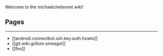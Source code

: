 Welcome to the michaelchelennet wiki!

## Pages


***

* [[android.connectbot.ssh.key.auth.howto]]
* [[git.wiki.gollum.smeagol]]
* [[foo]]